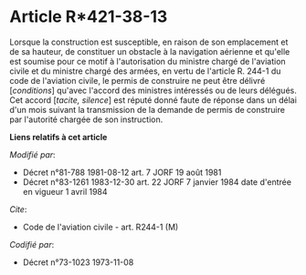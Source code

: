 # Article R*421-38-13

Lorsque la construction est susceptible, en raison de son emplacement et de sa hauteur, de constituer un obstacle à la
navigation aérienne et qu'elle est soumise pour ce motif à l'autorisation du ministre chargé de l'aviation civile et du
ministre chargé des armées, en vertu de l'article R. 244-1 du code de l'aviation civile, le permis de construire ne peut être
délivré [*conditions*] qu'avec l'accord des ministres intéressés ou de leurs délégués. Cet accord [*tacite, silence*] est
réputé donné faute de réponse dans un délai d'un mois suivant la transmission de la demande de permis de construire par
l'autorité chargée de son instruction.

**Liens relatifs à cet article**

_Modifié par_:

  - Décret n°81-788 1981-08-12 art. 7 JORF 19 août 1981
  - Décret n°83-1261 1983-12-30 art. 22 JORF 7 janvier 1984 date d'entrée en vigueur 1 avril 1984

_Cite_:

  - Code de l'aviation civile - art. R244-1 (M)

_Codifié par_:

  - Décret n°73-1023 1973-11-08
